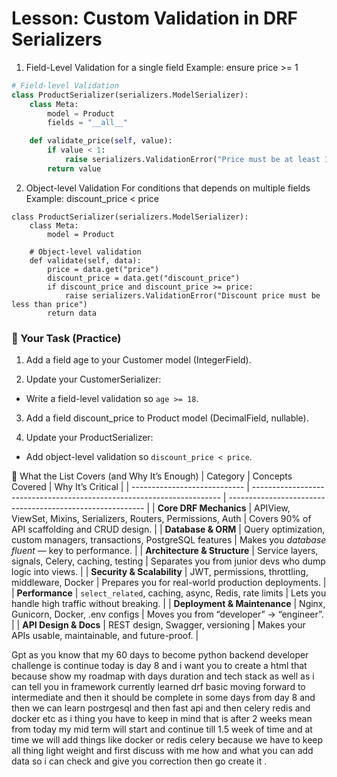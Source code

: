 # Lesson: Custom Validation in DRF Serializers 

1. Field-Level Validation 
for a single field 
Example: ensure price >= 1

```python
# Field-level Validation 
class ProductSerializer(serializers.ModelSerializer):
    class Meta:
        model = Product
        fields = "__all__"

    def validate_price(self, value):
        if value < 1:
            raise serializers.ValidationError("Price must be at least 1")
        return value
```

2. Object-level Validation
For conditions that depends on multiple fields 
Example: discount_price < price 
```pythone
class ProductSerializer(serializers.ModelSerializer):
    class Meta:
        model = Product

    # Object-level validation
    def validate(self, data):
        price = data.get("price")
        discount_price = data.get("discount_price")
        if discount_price and discount_price >= price:
            raise serializers.ValidationError("Discount price must be less than price")
        return data

```

### 🎯 Your Task (Practice)

1. Add a field age to your Customer model (IntegerField).

2. Update your CustomerSerializer:
  - Write a field-level validation so `age >= 18`.
 
3. Add a field discount_price to Product model (DecimalField, nullable).

4. Update your ProductSerializer:
  - Add object-level validation so `discount_price < price`.

  🧩 What the List Covers (and Why It’s Enough)
  | Category                     | Concepts Covered                                                       | Why It’s Critical                                         |
| ---------------------------- | ---------------------------------------------------------------------- | --------------------------------------------------------- |
| **Core DRF Mechanics**       | APIView, ViewSet, Mixins, Serializers, Routers, Permissions, Auth      | Covers 90% of API scaffolding and CRUD design.            |
| **Database & ORM**           | Query optimization, custom managers, transactions, PostgreSQL features | Makes you *database fluent* — key to performance.         |
| **Architecture & Structure** | Service layers, signals, Celery, caching, testing                      | Separates you from junior devs who dump logic into views. |
| **Security & Scalability**   | JWT, permissions, throttling, middleware, Docker                       | Prepares you for real-world production deployments.       |
| **Performance**              | `select_related`, caching, async, Redis, rate limits                   | Lets you handle high traffic without breaking.            |
| **Deployment & Maintenance** | Nginx, Gunicorn, Docker, .env configs                                  | Moves you from “developer” → “engineer”.                  |
| **API Design & Docs**        | REST design, Swagger, versioning                                       | Makes your APIs usable, maintainable, and future-proof.   |


Gpt as you know that my 60 days to become python backend developer challenge is continue today is day 8 and i want you to create a html that because show my roadmap with days duration and tech stack as well as i can tell you in framework currently learned drf basic moving forward to intermediate and then it should be complete in some days from day 8 and then we can learn postrgesql and then fast api and then celery redis and docker etc as i thing you have to keep in mind that is after 2 weeks mean from today my mid term will start and continue till 1.5 week of time and at time we will add things like docker or redis celery because we have to keep all thing light weight and first discuss with me how and what you can add data so i can check and give you correction then go create it .